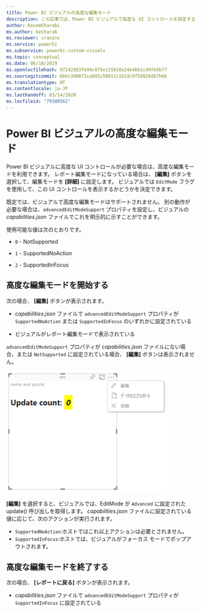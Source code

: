 ```yaml
---
title: Power BI ビジュアルの高度な編集モード
description: この記事では、Power BI ビジュアルで高度な UI コントロールを設定する方法について説明します。
author: KesemSharabi
ms.author: kesharab
ms.reviewer: sranins
ms.service: powerbi
ms.subservice: powerbi-custom-visuals
ms.topic: conceptual
ms.date: 06/18/2019
ms.openlocfilehash: 97242883fe90c8f5e115818a24e4bb1c49f69b77
ms.sourcegitcommit: 6bbc3d0073ca605c50911c162dc9f58926db7b66
ms.translationtype: HT
ms.contentlocale: ja-JP
ms.lasthandoff: 03/14/2020
ms.locfileid: "79380562"
---
```

# <a name="advanced-edit-mode-in-power-bi-visuals"></a>Power BI ビジュアルの高度な編集モード

Power BI ビジュアルに高度な UI コントロールが必要な場合は、高度な編集モードを利用できます。 レポート編集モードになっている場合は、 **[編集]** ボタンを選択して、編集モードを **[詳細]** に設定します。 ビジュアルでは `EditMode` フラグを使用して、この UI コントロールを表示するかどうかを決定できます。

既定では、ビジュアルで高度な編集モードはサポートされません。 別の動作が必要な場合は、`advancedEditModeSupport` プロパティを設定し、ビジュアルの *capabilities.json* ファイルでこれを明示的に示すことができます。

使用可能な値は次のとおりです。

- `0` - NotSupported

- `1` - SupportedNoAction

- `2` - SupportedInFocus

## <a name="enter-advanced-edit-mode"></a>高度な編集モードを開始する

次の場合、 **[編集]** ボタンが表示されます。

* *capabilities.json* ファイルで `advancedEditModeSupport` プロパティが `SupportedNoAction` または `SupportedInFocus` のいずれかに設定されている

* ビジュアルがレポート編集モードで表示されている

`advancedEditModeSupport` プロパティが *capabilities.json* ファイルにない場合、または `NotSupported` に設定されている場合、 **[編集]** ボタンは表示されません。

![編集モードを開始する](media/advanced-edit-mode/edit-mode.png)

**[編集]** を選択すると、ビジュアルでは、EditMode が `Advanced` に設定された update() 呼び出しを取得します。 *capabilities.json* ファイルに設定されている値に応じて、次のアクションが実行されます。

* `SupportedNoAction`:ホストではこれ以上アクションは必要とされません。
* `SupportedInFocus`:ホストでは、ビジュアルがフォーカス モードでポップアウトされます。

## <a name="exit-advanced-edit-mode"></a>高度な編集モードを終了する

次の場合、 **[レポートに戻る]** ボタンが表示されます。

* *capabilities.json* ファイルで `advancedEditModeSupport` プロパティが `SupportedInFocus` に設定されている
